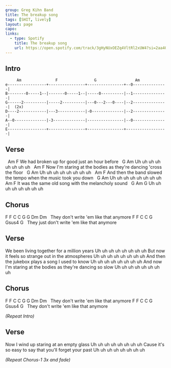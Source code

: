 ```yaml
---
group: Greg Kihn Band
title: The breakup song
tags: [SHIT, lively]
layout: page
capo: 
links: 
  - type: Spotify
    title: The breakup song
    url: https://open.spotify.com/track/3gHyNUxOEZq4VltRl2xUW4?si=2aa40eb403df4c97
---
```


## Intro

```chordpro
     Am               F                G                 Am
e-----------------+----------------+----------------+--0---------------|
B--------0-----1--|-------0-----1--|-----0----------|--1---------------|
G------2----------|-----2----------|---0---2---0----|--2---------------|  (2x)
D----2------------|---3------------|-0--------------|--2---------------|
A--0--------------|-3--------------|----------------|--0---------------|
E-----------------+----------------+----------------+------------------|
```

## Verse

&nbsp;     Am                         F
We had broken up for good just an hour before
&nbsp;    G              Am
Uh uh uh uh uh uh uh uh
&nbsp;      Am                                F
Now I'm staring at the bodies as they're dancing 'cross the floor
&nbsp;    G              Am
Uh uh uh uh uh uh uh uh
&nbsp;           Am                             F
And then the band slowed the tempo when the music took you down
&nbsp;    G              Am
Uh uh uh uh uh uh uh uh
&nbsp;         Am                     F
It was the same old song with the melancholy sound
&nbsp;    G              Am     G
Uh uh uh uh uh uh uh uh

## Chorus

F  F             C  C                   G  G      Dm  Dm
&nbsp;    They don't write 'em like that anymore
F  F                  C  C                   G      Gsus4    G
&nbsp;    They just don't write 'em like that anymore

## Verse

We been living together for a million years
Uh uh uh uh uh uh uh uh
But now it feels so strange out in the atmospheres
Uh uh uh uh uh uh uh uh
And then the jukebox plays a song I used to know
Uh uh uh uh uh uh uh uh
And now I'm staring at the bodies as they're dancing so slow
Uh uh uh uh uh uh uh uh

## Chorus

F  F             C  C                   G  G      Dm  Dm
&nbsp;    They don't write 'em like that anymore
F  F             C  C                   G      Gsus4    G
&nbsp;    They don't write 'em like that anymore

*(Repeat Intro)*

## Verse

Now I wind up staring at an empty glass
Uh uh uh uh uh uh uh uh
Cause it's so easy to say that you'll forget your past
Uh uh uh uh uh uh uh uh

*(Repeat Chorus-1 3x and fade)*
